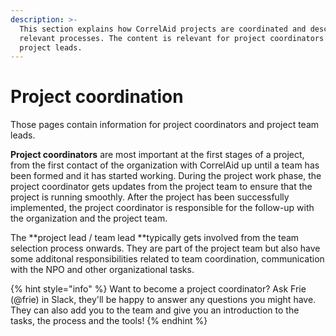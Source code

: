 ```yaml
---
description: >-
  This section explains how CorrelAid projects are coordinated and describes the
  relevant processes. The content is relevant for project coordinators and
  project leads.
---
```


# Project coordination

Those pages contain information for project coordinators and project team leads.&#x20;

**Project coordinators** are most important at the first stages of a project, from the first contact of the organization with CorrelAid up until a team has been formed and it has started working. During the project work phase, the project coordinator gets updates from the project team to ensure that the project is running smoothly. After the project has been successfully implemented, the project coordinator is responsible for the follow-up with the organization and the project team.

The **project lead / team lead **typically gets involved from the team selection process onwards. They are part of the project team but also have some additonal responsibilities related to team coordination, communication with the NPO and other organizational tasks.

{% hint style="info" %}
Want to become a project coordinator? Ask Frie \(@frie\) in Slack, they'll be happy to answer any questions you might have. They can also add you to the team and give you an introduction to the tasks, the process and the tools! 
{% endhint %}

